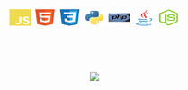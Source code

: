 <div align="center">
  <p align="center">
  <div style="display: inline_block">
    <img align="center" alt="Gui-Js" height="30" width="40" src="https://raw.githubusercontent.com/devicons/devicon/master/icons/javascript/javascript-plain.svg">
    <img align="center" alt="Gui-HTML" height="30" width="40" src="https://raw.githubusercontent.com/devicons/devicon/master/icons/html5/html5-original.svg">
    <img align="center" alt="Gui-CSS" height="30" width="40" src="https://raw.githubusercontent.com/devicons/devicon/master/icons/css3/css3-original.svg">
    <img align="center" alt="Gui-Python" height="30" width="40" src="https://raw.githubusercontent.com/devicons/devicon/master/icons/python/python-original.svg">
    <img align="center" alt="Gui-Php" height="30" width="40" src="https://raw.githubusercontent.com/devicons/devicon/master/icons/php/php-original.svg">
    <img align="center" alt="Gui-Java" height="30" width="40" src="https://raw.githubusercontent.com/devicons/devicon/master/icons/java/java-original.svg">
    <img align="center" alt="Gui-NodeJs" height="30" width="40" src="https://raw.githubusercontent.com/devicons/devicon/master/icons/nodejs/nodejs-original.svg">
  </div>
  <br/>
      <br><br>
  </p>
  <br>
  
  <div style="display: inline_block">
    <img 
       height="200em" 
       src="https://github-readme-stats.vercel.app/api/top-langs/?username=guiguicdd&layout=compact&theme=dark&hide_border=true&custom_title=Lingugens%20mais%20usadas&count_private=true"/>
  </div>  
</div>
<br>
